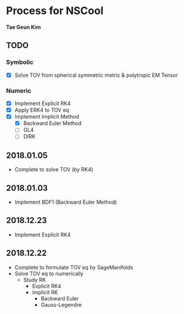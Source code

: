 # Process for NSCool

**Tae Geun Kim**

## TODO

### Symbolic
- [x] Solve TOV from spherical symmetric metric & polytropic EM Tensor

### Numeric
- [x] Implement Explicit RK4
- [x] Apply ERK4 to TOV eq
- [x] Implement Implicit Method
    - [x] Backward Euler Method
    - [ ] GL4
    - [ ] DIRK

## 2018.01.05

* Complete to solve TOV (by RK4)

## 2018.01.03

* Implement BDF1 (Backward Euler Method)

## 2018.12.23

* Implement Explicit RK4


## 2018.12.22

* Complete to formulate TOV eq by SageManifolds
* Solve TOV eq to numerically
    * Study RK
        * Explicit RK4
        * Implicit RK
            * Backward Euler
            * Gauss-Legendre